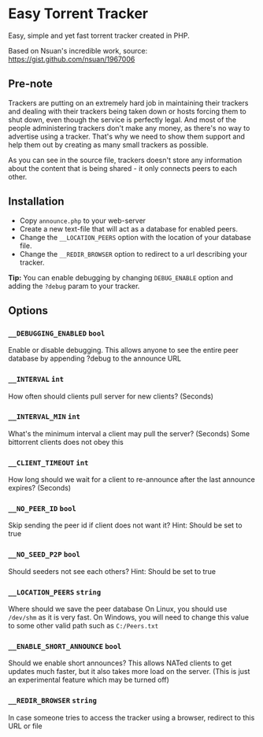# Easy Torrent Tracker

Easy, simple and yet fast torrent tracker created in PHP.

Based on Nsuan's incredible work, source:
https://gist.github.com/nsuan/1967006

## Pre-note

Trackers are putting on an extremely hard job in maintaining their trackers and dealing with their trackers being taken down or hosts forcing them to shut down, 
even though the service is perfectly legal. And most of the people administering trackers don't make any money, as there's no way to advertise using a tracker. 
That's why we need to show them support and help them out by creating as many small trackers as possible.

As you can see in the source file, trackers doesn't store any information about the content that is being shared - it only connects peers to each other.

## Installation

- Copy `announce.php` to your web-server
- Create a new text-file that will act as a database for enabled peers.
- Change the `__LOCATION_PEERS` option with the location of your database file.
- Change the `__REDIR_BROWSER` option to redirect to a url describing your tracker.

**Tip:** You can enable debugging by changing `DEBUG_ENABLE` option and adding the `?debug` param to your tracker.

## Options

### `__DEBUGGING_ENABLED` `bool`

Enable or disable debugging.
This allows anyone to see the entire peer database by appending ?debug to the announce URL

### `__INTERVAL` `int`

How often should clients pull server for new clients? (Seconds)

### `__INTERVAL_MIN` `int`

What's the minimum interval a client may pull the server? (Seconds)
Some bittorrent clients does not obey this

### `__CLIENT_TIMEOUT` `int`

How long should we wait for a client to re-announce after the last announce expires? (Seconds)

### `__NO_PEER_ID` `bool`

Skip sending the peer id if client does not want it?
Hint: Should be set to true

### `__NO_SEED_P2P` `bool`

Should seeders not see each others?
Hint: Should be set to true

### `__LOCATION_PEERS` `string`

Where should we save the peer database
On Linux, you should use `/dev/shm` as it is very fast.
On Windows, you will need to change this value to some other valid path such as `C:/Peers.txt`

### `__ENABLE_SHORT_ANNOUNCE` `bool`

Should we enable short announces?
This allows NATed clients to get updates much faster, but it also takes more load on the server. (This is just an experimental feature which may be turned off)

### `__REDIR_BROWSER` `string`

In case someone tries to access the tracker using a browser, redirect to this URL or file
